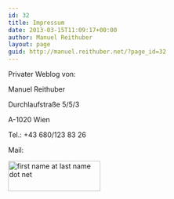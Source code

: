 ```yaml
---
id: 32
title: Impressum
date: 2013-03-15T11:09:17+00:00
author: Manuel Reithuber
layout: page
guid: http://manuel.reithuber.net/?page_id=32
---
```

Privater Weblog von:

Manuel Reithuber
  
Durchlaufstraße 5/5/3
  
A-1020 Wien

Tel.: +43 680/123 83 26

Mail:
  
[<img class="alignnone size-full wp-image-130" alt="first name at last name dot net" src="http://manuel.reithuber.net/wp-content/uploads/2013/03/mail.png" width="188" height="62" />](http://manuel.reithuber.net/wp-content/uploads/2013/03/mail.png)
